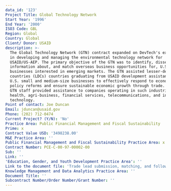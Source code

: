 ```yaml
---
data_id: '123'
Project Title: Global Technology Network
Start Year: '1996'
End Year: '2000'
ISO3 Code: GBL
Region: Global
Country: Global
Client/ Donor: USAID
description: >-
  The Global Technology Network (GTN) contract expanded on DevTech's experience
  in developing and managing the environmental technology network for
  USAID/US-AEP. The primary objective of the GTN was to identify, disseminate
  information about, and match overseas business opportunities for, U.S.
  businesses interested in emerging markets. The GTN assisted lesser-developed
  countries (LDCs) countries graduating from USAID development assistance, and
  U.S. small and medium-size businesses to effectively respond to economic
  policy reforms and ensure sustainable economic growth through trade. DevTech's
  GTN staff provided assistance to companies operating in such industries as
  health, agri-business, financial services, telecommunications, and information
  technology.
Point of contact: Joe Duncan
Email: jduncan@usaid.gov
Phone: (202) 712-0474
Current Project? (Y/N): 'No'
Practice Area: Public Financial Management and Fiscal Sustainability
Prime: x
Contract Value USD: '3498238.00'
M&E Practice Area: ''
Public Financial Management and Fiscal Sustainability Practice Area: x
Contract Number: PCE-C-00-97-00002-00
Sub: ''
Link: ''
'Education, Gender, and Youth Development Practice Area': ''
Link to the document file: 'Trade lead submission, matching, and follow-up instructions'
Knowledge Management and Data Analytics Practice Area: ''
Document Title: ''
Subcontract Number/Order Number/Grant Number: ''
---
```

